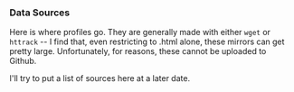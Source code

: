 ### Data Sources

Here is where profiles go. They are generally made with either `wget` or `httrack` -- I find that, even restricting to .html alone, these mirrors can get pretty large. Unfortunately, for reasons, these cannot be uploaded to Github.

I'll try to put a list of sources here at a later date.